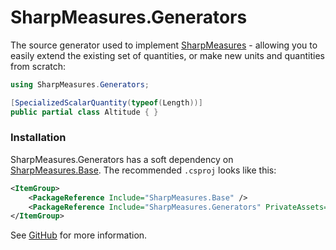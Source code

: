 # SharpMeasures.Generators

The source generator used to implement [SharpMeasures](https://www.nuget.org/packages/SharpMeasures/) - allowing you to easily extend the existing set of quantities, or make new units and quantities from scratch:

```csharp
using SharpMeasures.Generators;

[SpecializedScalarQuantity(typeof(Length))]
public partial class Altitude { }
```

### Installation

SharpMeasures.Generators has a soft dependency on [SharpMeasures.Base](https://www.nuget.org/pacakages/SharpMeasures.Base/). The recommended `.csproj` looks like this:

``` XML
<ItemGroup>
    <PackageReference Include="SharpMeasures.Base" />
    <PackageReference Include="SharpMeasures.Generators" PrivateAssets="all" />
</ItemGroup>
```

See [GitHub](https://github.com/ErikWe/sharp-measures) for more information.